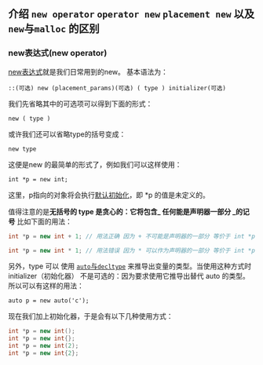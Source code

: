 ## 介绍 `new operator` `operator new` `placement new` 以及 `new`与`malloc` 的区别

### new表达式(new operator)
[new表达式](http://zh.cppreference.com/w/cpp/language/new)就是我们日常用到的new。
基本语法为：

`::(可选) new (placement_params)(可选) ( type ) initializer(可选)`

我们先省略其中的可选项可以得到下面的形式：

`new ( type )`

或许我们还可以省略type的括号变成：

`new type`

这便是new 的最简单的形式了，例如我们可以这样使用：

`int *p = new int;`

这里，p指向的对象将会执行[默认初始化](#defaultInit)，即 *p 的值是未定义的。

值得注意的是**无括号的 type 是贪心的：它将包含_ 任何能是声明器一部分  _的记号** 比如下面的用法：

``` cpp
int *p = new int + 1; // 用法正确 因为 + 不可能是声明器的一部分 等价于 int *p = new (int) + 1;

int *p = new int * 1; // 用法错误 因为 * 可以作为声明器的一部分 等价于 int *p = new (int *) 1;
```

另外，type 可以 使用 [`auto`与`decltype`](./autoanddecltype.md) 来推导出变量的类型。当使用这种方式时 initializer（初始化器） 不是可选的：因为要求使用它推导出替代 auto 的类型。所以可以有这样的用法：

`auto p = new auto('c');`

现在我们加上初始化器，于是会有以下几种使用方式：
``` cpp
int *p = new int();
int *p = new int{};
int *p = new int(2);
int *p = new int{2};
```